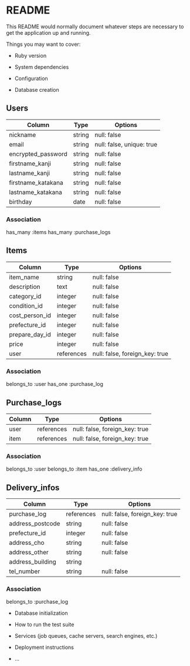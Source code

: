 # README

This README would normally document whatever steps are necessary to get the
application up and running.

Things you may want to cover:

* Ruby version

* System dependencies

* Configuration

* Database creation

## Users
| Column               | Type       | Options                        |
|----------------------|------------|--------------------------------|
| nickname             | string     | null: false                    |
| email                | string     | null: false, unique: true      |
| encrypted_password   | string     | null: false                    |
| firstname_kanji      | string     | null: false                    |
| lastname_kanji       | string     | null: false                    |
| firstname_katakana   | string     | null: false                    |
| lastname_katakana    | string     | null: false                    |
| birthday             | date       | null: false                    |
### Association 
has_many :items
has_many :purchase_logs


## Items
| Column               | Type       | Options                        |
|----------------------|------------|--------------------------------|
| item_name            | string     | null: false                    |
| description          | text       | null: false                    |
| category_id          | integer    | null: false                    |
| condition_id         | integer    | null: false                    |
| cost_person_id       | integer    | null: false                    |
| prefecture_id        | integer    | null: false                    |
| prepare_day_id       | integer    | null: false                    |
| price                | integer    | null: false                    |
| user                 | references | null: false, foreign_key: true |
### Association
belongs_to :user
has_one :purchase_log


## Purchase_logs
| Column               | Type       | Options                        |
|----------------------|------------|--------------------------------|
| user                 | references | null: false, foreign_key: true |
| item                 | references | null: false, foreign_key: true |
### Association
belongs_to :user
belongs_to :item
has_one :delivery_info


## Delivery_infos
| Column               | Type       | Options                        |
|----------------------|------------|--------------------------------|
| purchase_log         | references | null: false, foreign_key: true |
| address_postcode     | string     | null: false                    |
| prefecture_id        | integer    | null: false                    |
| address_cho          | string     | null: false                    |
| address_other        | string     | null: false                    |
| address_building     | string     |                                |
| tel_number           | string     | null: false                    |
### Association
belongs_to :purchase_log



* Database initialization

* How to run the test suite

* Services (job queues, cache servers, search engines, etc.)

* Deployment instructions

* ...
